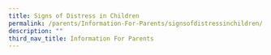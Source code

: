 ```yaml
---
title: Signs of Distress in Children
permalink: /parents/Information-For-Parents/signsofdistressinchildren/
description: ""
third_nav_title: Information For Parents
---
```

